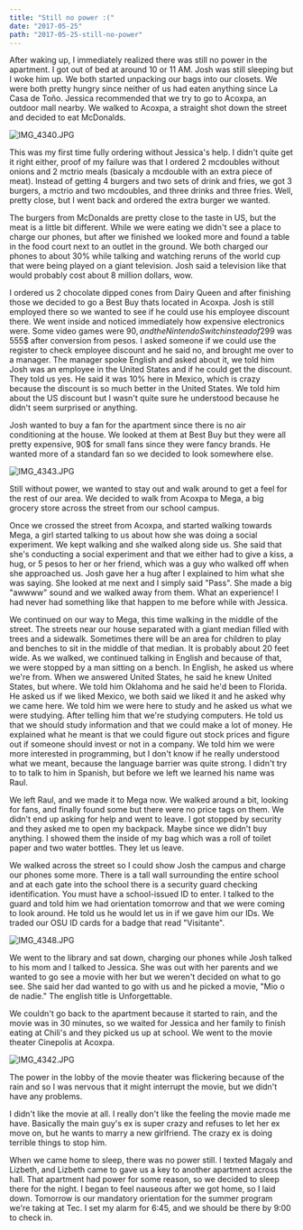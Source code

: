 ```yaml
---
title: "Still no power :("
date: "2017-05-25"
path: "2017-05-25-still-no-power"
---
```


After waking up, I immediately realized there was still no power in the apartment. I got out of bed at around 10 or 11 AM. Josh was still sleeping but I woke him up. We both started unpacking our bags into our closets. We were both pretty hungry since neither of us had eaten anything since La Casa de Toño. Jessica recommended that we try to go to Acoxpa, an outdoor mall nearby. We walked to Acoxpa, a straight shot down the street and decided to eat McDonalds.

![IMG_4340.JPG](https://mcquadeblog.files.wordpress.com/2017/05/img_4340.jpg?w=4032)

This was my first time fully ordering without Jessica's help. I didn't quite get it right either, proof of my failure was that I ordered 2 mcdoubles without onions and 2 mctrio meals (basicaly a mcdouble with an extra piece of meat). Instead of getting 4 burgers and two sets of drink and fries, we got 3 burgers, a mctrio and two mcdoubles, and three drinks and three fries. Well, pretty close, but I went back and ordered the extra burger we wanted.

The burgers from McDonalds are pretty close to the taste in US, but the meat is a little bit different. While we were eating we didn't see a place to charge our phones, but after we finished we looked more and found a table in the food court next to an outlet in the ground. We both charged our phones to about 30% while talking and watching reruns of the world cup that were being played on a giant television. Josh said a television like that would probably cost about 8 million dollars, wow.

I ordered us 2 chocolate dipped cones from Dairy Queen and after finishing those we decided to go a Best Buy thats located in Acoxpa. Josh is still employed there so we wanted to see if he could use his employee discount there. We went inside and noticed immediately how expensive electronics were. Some video games were 90$, and the Nintendo Switch instead of 299$ was 555$ after conversion from pesos. I asked someone if we could use the register to check employee discount and he said no, and brought me over to a manager. The manager spoke English and asked about it, we told him Josh was an employee in the United States and if he could get the discount. They told us yes. He said it was 10% here in Mexico, which is crazy because the discount is so much better in the United States. We told him about the US discount but I wasn't quite sure he understood because he didn't seem surprised or anything.

Josh wanted to buy a fan for the apartment since there is no air conditioning at the house. We looked at them at Best Buy but they were all pretty expensive, 90$ for small fans since they were fancy brands. He wanted more of a standard fan so we decided to look somewhere else.

![IMG_4343.JPG](https://mcquadeblog.files.wordpress.com/2017/05/img_4343.jpg)

Still without power, we wanted to stay out and walk around to get a feel for the rest of our area. We decided to walk from Acoxpa to Mega, a big grocery store across the street from our school campus.

Once we crossed the street from Acoxpa, and started walking towards Mega, a girl started talking to us about how she was doing a social experiment. We kept walking and she walked along side us. She said that she's conducting a social experiment and that we either had to give a kiss, a hug, or 5 pesos to her or her friend, which was a guy who walked off when she approached us. Josh gave her a hug after I explained to him what she was saying. She looked at me next and I simply said "Pass". She made a big "awwww" sound and we walked away from them. What an experience! I had never had something like that happen to me before while with Jessica.

We continued on our way to Mega, this time walking in the middle of the street. The streets near our house separated with a giant median filled with trees and a sidewalk. Sometimes there will be an area for children to play and benches to sit in the middle of that median. It is probably about 20 feet wide. As we walked, we continued talking in English and because of that, we were stopped by a man sitting on a bench. In English, he asked us where we're from. When we answered United States, he said he knew United States, but where. We told him Oklahoma and he said he'd been to Florida. He asked us if we liked Mexico, we both said we liked it and he asked why we came here. We told him we were here to study and he asked us what we were studying. After telling him that we're studying computers. He told us that we should study information and that we could make a lot of money. He explained what he meant is that we could figure out stock prices and figure out if someone should invest or not in a company. We told him we were more interested in programming, but I don't know if he really understood what we meant, because the language barrier was quite strong. I didn't try to to talk to him in Spanish, but before we left we learned his name was Raul.

We left Raul, and we made it to Mega now. We walked around a bit, looking for fans, and finally found some but there were no price tags on them. We didn't end up asking for help and went to leave. I got stopped by security and they asked me to open my backpack. Maybe since we didn't buy anything. I showed them the inside of my bag which was a roll of toilet paper and two water bottles. They let us leave.

We walked across the street so I could show Josh the campus and charge our phones some more. There is a tall wall surrounding the entire school and at each gate into the school there is a security guard checking identification. You must have a school-issued ID to enter. I talked to the guard and told him we had orientation tomorrow and that we were coming to look around. He told us he would let us in if we gave him our IDs. We traded our OSU ID cards for a badge that read "Visitante".

![IMG_4348.JPG](https://mcquadeblog.files.wordpress.com/2017/05/img_4348.jpg)

We went to the library and sat down, charging our phones while Josh talked to his mom and I talked to Jessica. She was out with her parents and we wanted to go see a movie with her but we weren't decided on what to go see. She said her dad wanted to go with us and he picked a movie, "Mio o de nadie." The english title is Unforgettable.

We couldn't go back to the apartment because it started to rain, and the movie was in 30 minutes, so we waited for Jessica and her family to finish eating at Chili's and they picked us up at school. We went to the movie theater Cinepolis at Acoxpa.

![IMG_4342.JPG](https://mcquadeblog.files.wordpress.com/2017/05/img_4342.jpg?w=3724)

The power in the lobby of the movie theater was flickering because of the rain and so I was nervous that it might interrupt the movie, but we didn't have any problems.

I didn't like the movie at all. I really don't like the feeling the movie made me have. Basically the main guy's ex is super crazy and refuses to let her ex move on, but he wants to marry a new girlfriend. The crazy ex is doing terrible things to stop him.

When we came home to sleep, there was no power still. I texted Magaly and Lizbeth, and Lizbeth came to gave us a key to another apartment across the hall. That apartment had power for some reason, so we decided to sleep there for the night. I began to feel nauseous after we got home, so I laid down. Tomorrow is our mandatory orientation for the summer program we're taking at Tec. I set my alarm for 6:45, and we should be there by 9:00 to check in.
